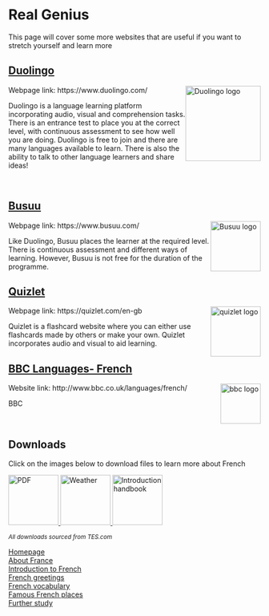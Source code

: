 <h1> Real Genius </h1> 
<body>
<p> This page will cover some more websites that are useful if you want to stretch yourself and learn more </p>
  <h2> <a href="https://www.duolingo.com/" > Duolingo </a> </h2> <img src="https://d35aaqx5ub95lt.cloudfront.net/images/logo-with-duo.png" alt="Duolingo logo" style="float:right;width:150px;height:150px;" >
  Webpage link: https://www.duolingo.com/
 <p> Duolingo is a language learning platform incorporating audio, visual and comprehension tasks. There is an entrance test to place you at the correct level, with continuous assessment to see how well you are doing. Duolingo is free to join and there are many languages available to learn. There is also the ability to talk to other language learners and share ideas! </p>
 <br>
<p> <h2> <a href="https://www.busuu.com/" > Busuu </a> </h2>  
 <img src="https://lh3.googleusercontent.com/53v92E5zR1PfZS5tDbyWUvsulfftD0QeAk_3RaWTfAWIUjAE6GC27sY8Suoc2bLJmn5r" alt="Busuu logo" style="float:right;height:100px;" >
 Webpage link: https://www.busuu.com/
  </p>
  <p> Like Duolingo, Busuu places the learner at the required level. There is continuous assessment and different ways of learning. However, Busuu is not free for the duration of the programme. </p>

<h2> <a href="https://quizlet.com/en-gb" > Quizlet </a> </h2> <img src="https://pbs.twimg.com/media/DsZnGbCUUAEBfGz.jpg" alt="quizlet logo" style="float:right;height:100px;" >
  Webpage link: https://quizlet.com/en-gb
  <p> Quizlet is a flashcard website where you can either use flashcards made by others or make your own. Quizlet incorporates audio and visual to aid learning. </p>

<h2> <a href="http://www.bbc.co.uk/languages/french/" >  BBC Languages- French </a> </h2>
<img src="https://bbc-uploads.s3.amazonaws.com/2KknodmqJ3pskRtRiSmgfpk7Jk6oja25gkdpS7Df6bSd7JhldmDokR4oRRD.jpg" alt="bbc logo" style="float:right;height:80px;" >
Website link: http://www.bbc.co.uk/languages/french/  
<p> BBC </p>
<br> 
<p> <h2> Downloads </h2> </p>
<p> Click on the images below to download files to learn more about French </p>
<p> <a href="https://drive.google.com/file/d/10gLDSlnqxUu02D-E2hytv2RianewWk2U/view" download>
  <img src="https://lh3.googleusercontent.com/BK8CCU6mPgkrNi_J47fTgZ0FUIhWHpupQdwTqlt6qAf6lKNHKUTAq9FC-0cuXMREY2NxNOQniPXuZ6JV0tz5CX-TpaJB72ovX5TokSAop29rnptSQHYJpBkmWT230J5x6nZo33hFRvtr49rcX_c7ydeMGK9LMFSnSWwyCqozbCR2vIhU4jlxS8pUukqfwXsXhtr_YnxnC0kaz6Mos3lmN_I3voHBvuh4XnUs_B9Nxm6LmR-0UnMIw0jCrG-u2xPfSKj6FagvtUkWyyM4jTSsDMb-D5-6A7Jk1Y0t1bBkYxdmx2InB6fKYx8Xd5NknskxR4f1KMko6eM9t1YIe1ReDXsiZzYfye6m_p8M6LCIWp_NHL2Q7O9nG-EQeiR7ZJgm-z3sLb_BCIYNbgOxbCncwW3H8p1TYqnB8Vt-ltu71c5a5mgpkF2dYyfs8EPdLx7fAmmtZ3QWcq5gJp0bvuHNqguRhUCtif0VkFF3Z3Xd5wAYqBLvMLeMssF9iItCVIc1PBUWGjEUbMcdIGEHiPAmtdrEonr7xYESyI8wta1niMXultE7R2821o3qzKvUZYYyGzTH6sv3hazhbIXONq6icnvK1jIzwIWCtGOXlEoaI8gU_HbxsxlqfxP6eyFqUj16fiRyMhD35y7d5_q6i8LXx9pOeb6IN65dTqVoAf_Da6JpC9gCanymCA=w1080-h1396-no" alt="PDF" height="100"> </a> 
  
  <a href="https://drive.google.com/file/d/1Tp-Fm9Ft3stZ0ggwo-FIe47HzHYnF4v1/view?usp=sharing" download>
  <img src="https://lh3.googleusercontent.com/6SujQiZ-ZWaPOeo7aqkPlT9POXYE0yrRYYU1rwRdqXb38vSmnvpXzJEfWh2JcdYVjSj_cYFZPoZtcLzhKOgyW5xjZiXd5TWBcbxTxdnrKiUHbrGSJFm3-JuBOzYzYjUym3F14FInWY0kq5xb_ET60hYxNCutm-EuquVZmc8T-OzEysZ54qkkF1P-6GjU-7FFxvAYeoDKhRd3ubzdYj7FxxukJSWPW6FdSd7szevEoxeBxqFlBtaaT_fqFoUk2QJFGFcoQtmnYm9XcCAF-4W1CI3cEEWWVpIVDQvvhFMg0oJ6V8Hooz9i775JRdQgNwjtPbP-UW-__kPTpYjLjkt1XdRaOwSUZsHKmEjXPfJiGGFzOlNf3ICoT0IL012e_SfqRNDntL_v_2X2025uPnybpX-VmQJqQ8EXA0ffQBrp5a-nk2i74_sO8hCYB7O1NRsH8x2Ewil808Yy890lSxgqv7PSPUleCB7GbsnDR8iEEfKowALqg4hvVofpzU4QzqopEMGeEj6_iXqq_x4RUT6gaXmCkMcJ7FUJMd83jspXwdzTxC8_EGM87sem-GSf9X_v0RcvRXUDlO4i0ldhRRZa-kDfn7UmA0pAPWqD8U5lHaHMkMEFPFFwSDlW65NTGKD_Tg5Rk5_Qny4shw0U99Jh0xEOaX9mRu8EWpFjh-AxX5aGj06FxDu2-g=w1500-h1125-no" alt="Weather" height="100">
</a>

<a href="https://drive.google.com/file/d/17x44xWci-4tXRl_itJ932uoZICl72A7e/view?usp=sharing" download>
  <img src="https://lh3.googleusercontent.com/Tg5PkDct1n_QRDin2FmcnormJo7SoNRfzfRHSnEvRIAm4XIs7B55CAtsr6cwPdwQC0lA7fb35zw-K-RKYsyMY1WSwqr42wKIF96M-7BBpJNC8u3Ouoxl1MUZz9FHjNKZqCl-a_IgSy6RAxCLTZHCQREuz5W7xlx_pQEISpuYJtzMhUWLagxXxGAMdxUW98U_GbpQ0wkwJzVYzUFZITT184C0IpqZgZHdM3FVoIs0gXJ9ELrDNDaVlO1M67hNjghgwwq95LCelOHrW_an2UpJ3MqD3ICcFCSfxKaYQVTDghbDxs384qsWn9Th4lEqzEfVauwHkx4boGv0hhTh3twpk71t0fnjk5Wd2dil1-ynGvH-CM6MnfCY_djtXcfTDApYk7UIDP58ic7ZqZKK_dP2hUiEhHHhb96FAlUgVHN8c4D0X32YdhnednGXyjOs2qVDsg-lds5oTzaG7Sykn8bHMnrdR-FpCBFmznQ88yGlzIxsk1LeOWIOYe1g2Psh0j_82YEthZj5xquXoNWeMMxVdE5M06zPqft9WxaQFx-JKFVRj3XqjetfxBQvRNTipvcl0FlKsEyvvrm2NolHqqGD1t1IiBojsVFJqTUfMtvY64BHZ6zlyVqWEtNW13qmnGV8_T8NPw_WVS51cMdsflPmnbIsw-Ih5lD2XvpYNs_R7Y4MScFcl-UWpA=w988-h1396-no" alt="Introduction handbook" height="100">
</a>

<p> <sup> <i> All downloads sourced from TES.com </i> </sup> </p>
 <body>
    <a  href="https://georginah2.github.io/SML5202-final-Hutt/" > Homepage </a> <br>   
  <a  href="https://georginah2.github.io/SML5202-final-Hutt/page2.html" > About France </a> <br>
  <a  href="https://georginah2.github.io/SML5202-final-Hutt/page3.html" > Introduction to French  </a>  <br>
   <a  href="https://georginah2.github.io/SML5202-final-Hutt/page4.html" > French greetings </a>  <br>
  <a  href="https://georginah2.github.io/SML5202-final-Hutt/page5.html" > French vocabulary </a>  <br>
 <a  href="https://georginah2.github.io/SML5202-final-Hutt/page6.html" > Famous French places  </a> <br>
  <a  href= "https://georginah2.github.io/SML5202-final-Hutt/page7.html"> Further study </a>
 </body>

